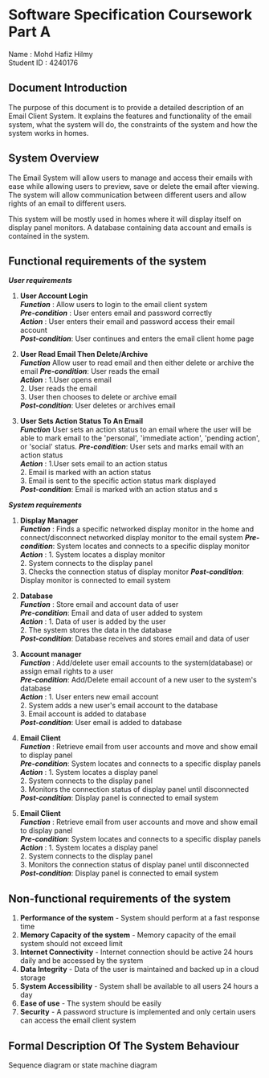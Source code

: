 # **Software Specification Coursework Part A**
Name : Mohd Hafiz Hilmy  
Student ID : 4240176

## **Document Introduction**
The purpose of this document is to provide a detailed description of an Email Client System. It explains the features and functionality of the email system, what the system will do, the constraints of the system and how the system works in homes.

## **System Overview**
The Email System will allow users to manage and access their emails with ease while allowing users to preview, save or delete the email after viewing. The system will allow communication between different users and allow rights of an email to different users.

This system will be mostly used in homes where it will display itself on display panel monitors. A database containing data account and emails is contained in the system.


## **Functional requirements of the system**
***User	requirements***
1. **User Account Login**  
***Function*** : Allow users to login to the email client system  
***Pre-condition*** : User enters email and password correctly  
***Action*** :  User enters their email and password access their email account   
***Post-condition***: User continues and enters the email client home page    

2. **User Read Email Then Delete/Archive**    
***Function*** Allow user to read email and then either delete or archive the email
***Pre-condition***: User reads the email  
***Action*** :  1.User opens email <br/> 2. User reads the email <br/> 3. User then chooses to delete or archive email   
***Post-condition***: User deletes or archives email  

2. **User Sets Action Status To An Email**    
***Function*** User sets an action status to an email where the user will be able to mark email to the 'personal', 'immediate action', 'pending action', or 'social' status.
***Pre-condition***: User sets and marks email with an action status  
***Action*** :  1.User sets email to an action status <br/> 2. Email is marked with an action status <br/> 3. Email is sent to the specific action status mark displayed   
***Post-condition***: Email is marked with an action status and s 


***System	requirements***    
1.  **Display Manager**  
***Function*** : Finds a specific networked display monitor in the home and connect/disconnect networked display monitor to the email system
***Pre-condition***:  System locates and connects to a specific display monitor  
***Action*** :  1. System locates a display monitor <br/> 2. System connects to the display panel <br/> 3. Checks the connection status of display monitor
***Post-condition***: Display monitor is connected to email system  

2.  **Database**  
***Function*** : Store email and account data of user  
***Pre-condition***:  Email and data of user added to system  
***Action*** :  1. Data of user is added by the user <br/> 2. The system stores the data in the database  
***Post-condition***: Database receives and stores email and data of user  

3.  **Account manager**  
***Function*** : Add/delete user email accounts to the system(database) or assign email rights to a user  
***Pre-condition***:  Add/Delete email account of a new user to the system's database  
***Action*** :  1. User enters new email account <br/> 2. System adds a new user's email account to the database <br/> 3. Email account is added to database  
***Post-condition***: User email is added to database

4.  **Email Client**  
***Function*** : Retrieve email from user accounts and move and show email to display panel  
***Pre-condition***:  System locates and connects to a specific display panels  
***Action*** :  1. System locates a display panel <br/> 2. System connects to the display panel <br/> 3. Monitors the connection status of display panel until disconnected  
***Post-condition***: Display panel is connected to email system

4.  **Email Client**  
***Function*** : Retrieve email from user accounts and move and show email to display panel  
***Pre-condition***:  System locates and connects to a specific display panels  
***Action*** :  1. System locates a display panel <br/> 2. System connects to the display panel <br/> 3. Monitors the connection status of display panel until disconnected  
***Post-condition***: Display panel is connected to email system


## **Non-functional requirements of the system**
1. **Performance of the system** - System should perform at a fast response time
2. **Memory Capacity of the system** - Memory capacity of the email system should not exceed limit
3. **Internet Connectivity** - Internet connection should be active 24 hours daily and be accessed by the system
4. **Data Integrity** - Data of the user is maintained and backed up in a cloud storage
5. **System Accessibility** - System shall be available to all users 24 hours a day
6. **Ease of use** - The system should be easily
7. **Security** - A password structure is implemented and only certain users can access the email client system

## **Formal Description Of The System Behaviour**
Sequence diagram or state machine diagram
